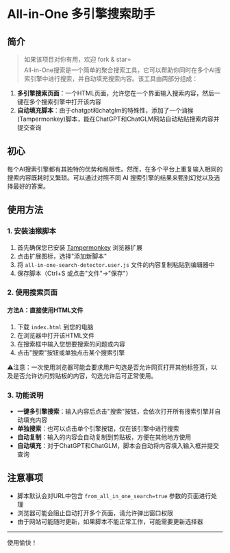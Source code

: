 # All-in-One 多引擎搜索助手

## 简介
> 如果该项目对你有用，欢迎 fork & star⭐<br>
All-in-One搜索是一个简单的聚合搜索工具，它可以帮助你同时在多个AI搜索引擎中进行搜索，并自动填充搜索内容。该工具由两部分组成：

1. **多引擎搜索页面**：一个HTML页面，允许您在一个界面输入搜索内容，然后一键在多个搜索引擎中打开该内容
2. **自动填充脚本**：由于chatgpt和chatglm的特殊性，添加了一个油猴(Tampermonkey)脚本，能在ChatGPT和ChatGLM网站自动粘贴搜索内容并提交查询


## 初心

每个AI搜索引擎都有其独特的优势和局限性。然而，在多个平台上重复输入相同的搜索内容既耗时又繁琐。可以通过对照不同 AI 搜索引擎的结果来甄别幻觉以及选择最好的答案。

## 使用方法

### 1. 安装油猴脚本

1. 首先确保您已安装 [Tampermonkey](https://www.tampermonkey.net/) 浏览器扩展
2. 点击扩展图标，选择"添加新脚本"
3. 将 `all-in-one-search-detector.user.js` 文件的内容复制粘贴到编辑器中
4. 保存脚本（Ctrl+S 或点击"文件"→"保存"）

### 2. 使用搜索页面

#### 方法A：直接使用HTML文件
1. 下载 `index.html` 到您的电脑
2. 在浏览器中打开该HTML文件
3. 在搜索框中输入您想要搜索的问题或内容
4. 点击"搜索"按钮或单独点击某个搜索引擎

⚠️注意：一次使用浏览器可能会要求用户勾选是否允许网页打开其他标签页，以及是否允许访问剪贴板的内容，勾选允许后可正常使用。

### 3. 功能说明

- **一键多引擎搜索**：输入内容后点击"搜索"按钮，会依次打开所有搜索引擎并自动填充内容
- **单独搜索**：也可以点击单个引擎按钮，仅在该引擎中进行搜索
- **自动复制**：输入的内容会自动复制到剪贴板，方便在其他地方使用
- **自动填充**：对于ChatGPT和ChatGLM，脚本会自动将内容填入输入框并提交查询

## 注意事项

- 脚本默认会对URL中包含 `from_all_in_one_search=true` 参数的页面进行处理
- 浏览器可能会阻止自动打开多个页面，请允许弹出窗口权限
- 由于网站可能随时更新，如果脚本不能正常工作，可能需要更新选择器

---

使用愉快！
